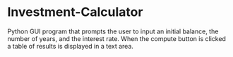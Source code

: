 # Investment-Calculator
Python GUI program that prompts the user to input an initial balance, the number of years, and the interest rate. When the compute button is clicked a table of results is displayed in a text area.
